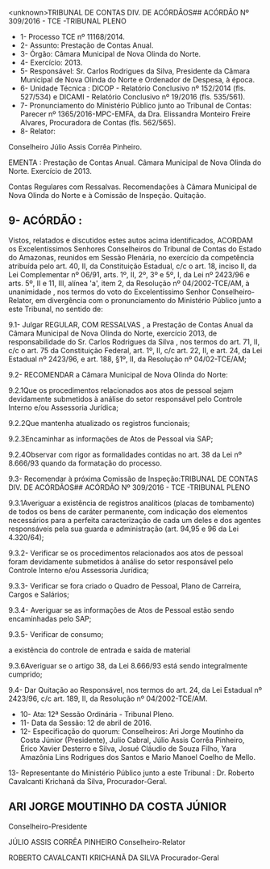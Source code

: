 &lt;unknown&gt;TRIBUNAL DE CONTAS DIV. DE ACÓRDÃOS## ACÓRDÃO Nº 309/2016 - TCE -TRIBUNAL PLENO

- 1- Processo TCE nº 11168/2014.
- 2- Assunto: Prestação de Contas Anual.
- 3- Órgão: Câmara Municipal de Nova Olinda do Norte.
- 4- Exercício: 2013.
- 5- Responsável: Sr. Carlos Rodrigues da Silva, Presidente da Câmara Municipal de Nova Olinda do Norte e Ordenador de Despesa, à época.
- 6- Unidade Técnica : DICOP - Relatório Conclusivo nº 152/2014 (fls. 527/534) e DICAMI - Relatório Conclusivo nº 19/2016 (fls. 535/561).
- 7-  Pronunciamento  do Ministério Público  junto  ao Tribunal  de Contas: Parecer  nº 1365/2016-MPC-EMFA,  da  Dra.  Elissandra  Monteiro  Freire  Alvares,  Procuradora  de Contas (fls. 562/565).
- 8- Relator:

Conselheiro Júlio Assis Corrêa Pinheiro.

EMENTA : Prestação  de  Contas  Anual.  Câmara Municipal  de  Nova  Olinda  do  Norte.  Exercício  de 2013.

Contas Regulares com Ressalvas. Recomendações  à  Câmara  Municipal  de  Nova Olinda do Norte e à Comissão de Inspeção. Quitação.

## 9- ACÓRDÃO :

Vistos, relatados e discutidos estes autos acima identificados, ACORDAM os Excelentíssimos Senhores Conselheiros do Tribunal de Contas do Estado do Amazonas, reunidos em Sessão Plenária, no exercício da competência atribuída pelo art. 40,  II, da Constituição Estadual, c/c o art. 18, inciso II, da Lei Complementar nº 06/91, arts. 1º, II, 2º, 3º e 5º,  I,  da  Lei  nº  2423/96 e arts. 5º,  II e 11,  III, alínea 'a',  item 2, da Resolução nº 04/2002-TCE/AM, à  unanimidade , nos  termos  do  voto  do  Excelentíssimo  Senhor Conselheiro-Relator, em divergência com o pronunciamento do Ministério Público junto a este Tribunal, no sentido de:

9.1- Julgar REGULAR, COM RESSALVAS , a Prestação de Contas Anual da Câmara Municipal de Nova Olinda do Norte, exercício 2013, de responsabilidade do Sr. Carlos  Rodrigues  da  Silva ,  nos  termos  do  art.  71,  II,  c/c  o  art.  75  da  Constituição Federal, art. 1º, II, c/c art. 22, II, e art. 24, da Lei Estadual nº 2423/96, e art. 188, §1º, II, da Resolução nº 04/02-TCE/AM;

9.2- RECOMENDAR a Câmara Municipal de Nova Olinda do Norte:

9.2.1Que os procedimentos relacionados aos atos de pessoal sejam devidamente  submetidos  à  análise  do  setor  responsável  pelo  Controle  Interno  e/ou Assessoria Jurídica;

9.2.2Que mantenha atualizado os registros funcionais;

9.2.3Encaminhar as informações de Atos de Pessoal via SAP;

9.2.4Observar com rigor as formalidades contidas no art. 38 da Lei nº 8.666/93 quando da formatação do processo.

9.3- Recomendar à próxima Comissão de Inspeção:TRIBUNAL DE CONTAS DIV. DE ACÓRDÃOS## ACÓRDÃO Nº 309/2016 - TCE -TRIBUNAL PLENO

9.3.1Averiguar a existência de registros analíticos (placas de tombamento)  de  todos  os  bens  de  caráter  permanente,  com  indicação  dos  elementos necessários para a perfeita caracterização de cada um deles e dos agentes responsáveis pela sua guarda e administração (art. 94,95 e 96 da Lei 4.320/64);

9.3.2- Verificar se  os  procedimentos relacionados aos atos de pessoal foram devidamente submetidos à análise do setor responsável pelo Controle Interno e/ou Assessoria Jurídica;

9.3.3- Verificar se fora criado o Quadro de Pessoal, Plano de Carreira, Cargos e Salários;

9.3.4-  Averiguar se  as  informações  de  Atos  de  Pessoal  estão sendo encaminhadas pelo SAP;

9.3.5- Verificar de consumo;

a existência do controle de entrada e saída de material

9.3.6Averiguar se o artigo 38, da Lei 8.666/93 está sendo integralmente cumprido;

9.4- Dar Quitação ao Responsável, nos termos do art. 24, da Lei Estadual nº 2423/96, c/c art. 189, II, da Resolução nº 04/2002-TCE/AM.

- 10- Ata: 12ª Sessão Ordinária - Tribunal Pleno.
- 11- Data da Sessão: 12 de abril de 2016.
- 12-  Especificação  do  quorum: Conselheiros:  Ari  Jorge  Moutinho  da  Costa  Júnior (Presidente),  Julio  Cabral,  Júlio  Assis  Corrêa  Pinheiro,  Érico  Xavier  Desterro  e  Silva, Josué Cláudio de Souza Filho, Yara Amazônia Lins Rodrigues dos Santos e Mario Manoel Coelho de Mello.

13- Representante do Ministério Público junto a este Tribunal : Dr. Roberto Cavalcanti Krichanã da Silva, Procurador-Geral.

## ARI JORGE MOUTINHO DA COSTA JÚNIOR

Conselheiro-Presidente

JÚLIO ASSIS CORRÊA PINHEIRO Conselheiro-Relator

ROBERTO CAVALCANTI KRICHANÃ DA SILVA Procurador-Geral
